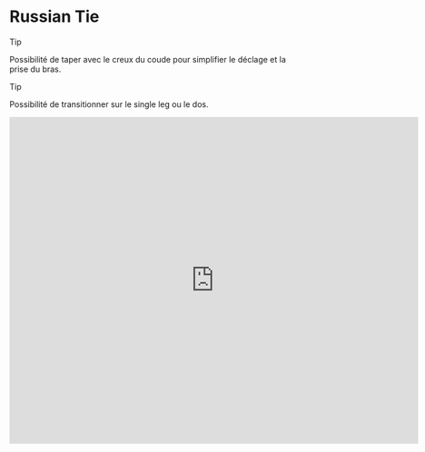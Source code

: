 # Russian Tie

> [!TIP]
> Possibilité de taper avec le creux du coude pour simplifier le déclage et la prise du bras.


> [!TIP]
> Possibilité de transitionner sur le single leg ou le dos.



<iframe
 width="720"
 height="576"
 src="https://www.youtube.com/embed/E6bskzXbkyE?si=ghDDVAUQ3try-Cch&amp;start=59"
 title="YouTube video player"
 frameborder="0"
 allow="accelerometer; autoplay; clipboard-write; encrypted-media; gyroscope; picture-in-picture"
 allowfullscreen>
</iframe>
